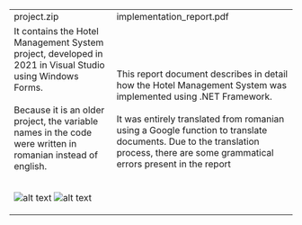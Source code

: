 <table>
<tr>
    <td>project.zip</td>
  <td>implementation_report.pdf</td>
</tr>
<tr>
  <td>
    It contains the Hotel Management System project, developed in 2021 in Visual Studio using Windows Forms. 
    <br>
    <br>
    Because it is an older project, the variable names in the code were written in romanian instead of english.
    <br>
    <br>
      
  ![alt text](https://i.imgur.com/2MwGQOr.png)
  ![alt text](https://i.imgur.com/DKc6xpk.png)
  
  </td>
  <td>
    This report document describes in detail how the Hotel Management System was implemented using .NET Framework. 
    <br>
    <br>
    It was entirely translated from romanian using a Google function to translate documents. Due to the translation process, there are some grammatical errors present in the report
  </td>
</tr>
</table>
